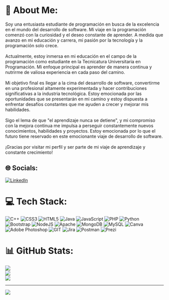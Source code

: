 # 💫 About Me:
Soy una entusiasta estudiante de programación en busca de la excelencia en el mundo del desarrollo de software. Mi viaje en la programación comenzó con la curiosidad y el deseo constante de aprender. A medida que avanzo en mi educación y carrera, mi pasión por la tecnología y la programación solo crece.<br><br>Actualmente, estoy inmersa en mi educación en el campo de la programación como estudiante en la Tecnicatura Universitaria en Programación. Mi enfoque principal es aprender de manera continua y nutrirme de valiosa experiencia en cada paso del camino.<br><br>Mi objetivo final es llegar a la cima del desarrollo de software, convertirme en una profesional altamente experimentada y hacer contribuciones significativas a la industria tecnológica. Estoy emocionada por las oportunidades que se presentarán en mi camino y estoy dispuesta a enfrentar desafíos constantes que me ayuden a crecer y mejorar mis habilidades.<br><br>Sigo el lema de que "el aprendizaje nunca se detiene", y mi compromiso con la mejora continua me impulsa a perseguir constantemente nuevos conocimientos, habilidades y proyectos. Estoy emocionada por lo que el futuro tiene reservado en este emocionante viaje de desarrollo de software.<br><br>¡Gracias por visitar mi perfil y ser parte de mi viaje de aprendizaje y constante crecimiento!


## 🌐 Socials:
[![LinkedIn](https://img.shields.io/badge/LinkedIn-%230077B5.svg?logo=linkedin&logoColor=white)](https://www.linkedin.com/in/yesica-l%C3%B3pez-165aa7255/) 

# 💻 Tech Stack:
![C++](https://img.shields.io/badge/c++-%2300599C.svg?style=for-the-badge&logo=c%2B%2B&logoColor=white) ![CSS3](https://img.shields.io/badge/css3-%231572B6.svg?style=for-the-badge&logo=css3&logoColor=white) ![HTML5](https://img.shields.io/badge/html5-%23E34F26.svg?style=for-the-badge&logo=html5&logoColor=white) ![Java](https://img.shields.io/badge/java-%23ED8B00.svg?style=for-the-badge&logo=openjdk&logoColor=white) ![JavaScript](https://img.shields.io/badge/javascript-%23323330.svg?style=for-the-badge&logo=javascript&logoColor=%23F7DF1E) ![PHP](https://img.shields.io/badge/php-%23777BB4.svg?style=for-the-badge&logo=php&logoColor=white) ![Python](https://img.shields.io/badge/python-3670A0?style=for-the-badge&logo=python&logoColor=ffdd54) ![Bootstrap](https://img.shields.io/badge/bootstrap-%238511FA.svg?style=for-the-badge&logo=bootstrap&logoColor=white) ![NodeJS](https://img.shields.io/badge/node.js-6DA55F?style=for-the-badge&logo=node.js&logoColor=white) ![Apache](https://img.shields.io/badge/apache-%23D42029.svg?style=for-the-badge&logo=apache&logoColor=white) ![MongoDB](https://img.shields.io/badge/MongoDB-%234ea94b.svg?style=for-the-badge&logo=mongodb&logoColor=white) ![MySQL](https://img.shields.io/badge/mysql-%2300000f.svg?style=for-the-badge&logo=mysql&logoColor=white) ![Canva](https://img.shields.io/badge/Canva-%2300C4CC.svg?style=for-the-badge&logo=Canva&logoColor=white) ![Adobe Photoshop](https://img.shields.io/badge/adobe%20photoshop-%2331A8FF.svg?style=for-the-badge&logo=adobe%20photoshop&logoColor=white) ![GIT](https://img.shields.io/badge/Git-fc6d26?style=for-the-badge&logo=git&logoColor=white) ![Jira](https://img.shields.io/badge/jira-%230A0FFF.svg?style=for-the-badge&logo=jira&logoColor=white) ![Postman](https://img.shields.io/badge/Postman-FF6C37?style=for-the-badge&logo=postman&logoColor=white) ![Prezi](https://img.shields.io/badge/Prezi-%23000000.svg?style=for-the-badge&logo=Prezi&logoColor=white)
# 📊 GitHub Stats:
![](https://github-readme-stats.vercel.app/api?username=Yesica-B-Lopez&theme=dark&hide_border=false&include_all_commits=false&count_private=false)<br/>
![](https://github-readme-streak-stats.herokuapp.com/?user=Yesica-B-Lopez&theme=dark&hide_border=false)<br/>
![](https://github-readme-stats.vercel.app/api/top-langs/?username=Yesica-B-Lopez&theme=dark&hide_border=false&include_all_commits=false&count_private=false&layout=compact)

---
[![](https://visitcount.itsvg.in/api?id=Yesica-B-Lopez&icon=0&color=0)](https://visitcount.itsvg.in)

<!-- Proudly created with GPRM ( https://gprm.itsvg.in ) -->
